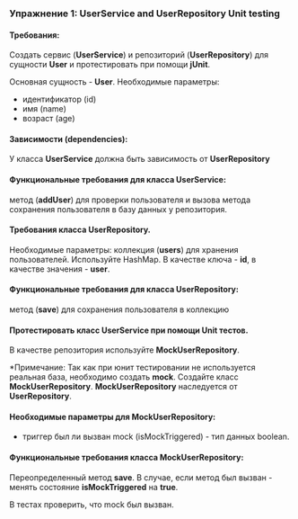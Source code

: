 ### Упражнение 1: UserService and UserRepository Unit testing

#### Требования:

Создать сервис (**UserService**) и репозиторий (**UserRepository**) для сущности **User** и протестировать при помощи **jUnit**.

Основная сущность - **User**. Необходимые параметры:

- идентификатор (id)
- имя (name)
- возраст (age)

#### Зависимости (dependencies):

У класса **UserService** должна быть зависимость от **UserRepository**

#### Функциональные требования для класса UserService:

метод (**addUser**) для проверки пользователя и вызова метода сохранения пользователя в базу данных у репозитория.

#### Требования класса UserRepository. 

Необходимые параметры:
коллекция (**users**) для хранения пользователей. Используйте HashMap. В качестве ключа - **id**, в качестве значения - **user**.

#### Функциональные требования для класса **UserRepository**:

метод (**save**) для сохранения пользователя в коллекцию

#### Протестировать класс UserService при помощи Unit тестов. 

В качестве репозитория используйте **MockUserRepository**.

*Примечание: Так как при юнит тестировании не используется реальная база, необходимо создать **mock**. Создайте класс **MockUserRepository**. **MockUserRepository** наследуется от **UserRepository**. 

#### Необходимые параметры для MockUserRepository:

- триггер был ли вызван mock (isMockTriggered) - тип данных boolean.

#### Функциональные требования класса MockUserRepository:

Переопределенный метод **save**. В случае, если метод был вызван - менять состояние **isMockTriggered** на **true**.

В тестах проверить, что mock был вызван.